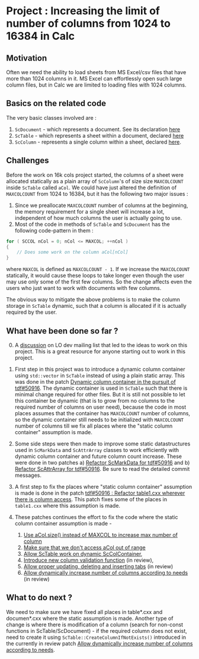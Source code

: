 # Project : Increasing the limit of number of columns from 1024 to 16384 in Calc

## Motivation
Often we need the ability to load sheets from MS Excel/csv files that have more than 1024 columns in it. MS Excel can effortlessly open such large column files, but in Calc we are limited to loading files with 1024 columns.

## Basics on the related code
The very basic classes involved are :
1. `ScDocument` - which represents a document. See its declaration [here](http://opengrok.libreoffice.org/xref/core/sc/inc/document.hxx#263)
2. `ScTable` - which represents a sheet within a document, declared [here](http://opengrok.libreoffice.org/xref/core/sc/inc/table.hxx#119)
3. `ScColumn` - represents a single column within a sheet, declared [here](http://opengrok.libreoffice.org/xref/core/sc/inc/column.hxx#119).

## Challenges
Before the work on 16k cols project started, the columns of a sheet were allocated statically as a plain array of `ScColumn`'s of size size `MAXCOLCOUNT` inside `ScTable` called `aCol`. We could have just altered the definition of `MAXCOLCOUNT` from 1024 to 16384, but it has the following two major issues :

1. Since we preallocate `MAXCOLCOUNT` number of columns at the beginning, the memory requirement for a single sheet will increase a lot, independent of how much columns the user is actually going to use.
2. Most of the code in methods of `ScTable` and `ScDocument` has the following code-pattern in them :
```cpp
for ( SCCOL nCol = 0; nCol <= MAXCOL; ++nCol )
{
    // Does some work on the column aCol[nCol]
}
```
where `MAXCOL` is defined as `MAXCOLCOUNT - 1`. If we increase the `MAXCOLCOUNT` statically, it would cause these loops to take longer even though the user may use only some of the first few columns. So the change affects even the users who just want to work with documents with few columns.

The obvious way to mitigate the above problems is to make the column storage in `ScTable` dynamic, such that a column is allocated if it is actually required by the user.

## What have been done so far ?

0. A [discussion](http://nabble.documentfoundation.org/tdf-50916-Calc-Dynamic-column-container-td4162663.html) on LO dev mailing list that led to the ideas to work on this project. This is a great resource for anyone starting out to work in this project.

1. First step in this project was to introduce a dynamic column container using `std::vector` in `ScTable` instead of using a plain static array. This was done in the patch [Dynamic column container in the pursuit of tdf#50916](https://gerrit.libreoffice.org/#/c/21620/). The dynamic container is used in `ScTable` such that there is minimal change required for other files. But it is still not possible to let this container be dynamic (that is to grow from no columns to the required number of columns on user need), because the code in most places assumes that the container has `MAXCOLCOUNT` number of columns, so the dynamic container still needs to be initialized with `MAXCOLCOUNT` number of columns till we fix all places where the "static column container" assumption is made.

2. Some side steps were then made to improve some static datastructures used in `ScMarkData` and `ScAttrArray` classes to work efficiently with dynamic column container and future column count increase. These were done in two patches a) [Refactor ScMarkData for tdf#50916](https://gerrit.libreoffice.org/#/c/22163/) and b) [Refactor ScAttrArray for tdf#50916](https://gerrit.libreoffice.org/#/c/27828/). Be sure to read the detailed commit messages.

3. A first step to fix the places where "static column container" assumption is made is done in the patch [tdf#50916 : Refactor table1.cxx wherever there is column access](https://gerrit.libreoffice.org/#/c/31125/). This patch fixes some of the places in `table1.cxx` where this assumption is made.

4. These patches continues the effort to fix the code where the static column container assumption is made -
   1. [Use aCol.size() instead of MAXCOL to increase max number of column](https://gerrit.libreoffice.org/32708)
   2. [Make sure that we don't access aCol out of range](https://gerrit.libreoffice.org/33061)
   3. [Allow ScTable work on dynamic ScColContainer](https://gerrit.libreoffice.org/33296),
   4. [Introduce new column validation function](https://gerrit.libreoffice.org/33196) (in review),
   5. [Allow proper updating, deleting and inserting tabs](https://gerrit.libreoffice.org/#/c/33647/) (in review)
   6. [Allow dynamically increase number of columns according to needs](https://gerrit.libreoffice.org/33724) (in review)

## What to do next ?

We need to make sure we have fixed all places in table\*.cxx and documen\*.cxx where the static assumption is made. Another type of change is where there is modification of a column (search for non-const functions in ScTable/ScDocument) - if the required column does not exist, need to create it using `ScTable::CreateColumnIfNotExists()` introduced in the currently in review patch [Allow dynamically increase number of columns according to needs](https://gerrit.libreoffice.org/33724).
